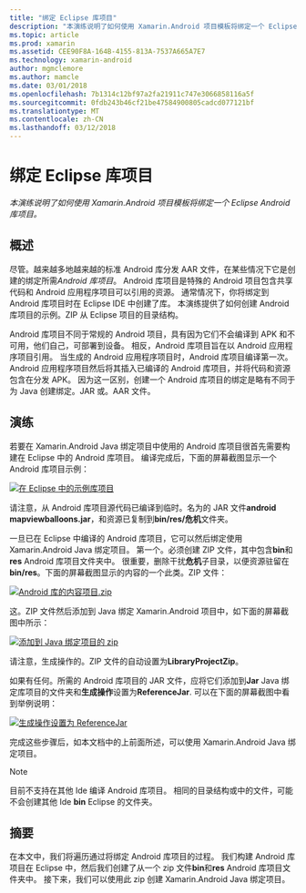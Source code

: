```yaml
---
title: "绑定 Eclipse 库项目"
description: "本演练说明了如何使用 Xamarin.Android 项目模板将绑定一个 Eclipse Android 库项目。"
ms.topic: article
ms.prod: xamarin
ms.assetid: CEE90F8A-164B-4155-813A-7537A665A7E7
ms.technology: xamarin-android
author: mgmclemore
ms.author: mamcle
ms.date: 03/01/2018
ms.openlocfilehash: 7b1314c12bf97a2fa21911c747e3066858116a5f
ms.sourcegitcommit: 0fdb243b46cf21be47584900805cadcd077121bf
ms.translationtype: MT
ms.contentlocale: zh-CN
ms.lasthandoff: 03/12/2018
---
```

# <a name="binding-an-eclipse-library-project"></a>绑定 Eclipse 库项目

_本演练说明了如何使用 Xamarin.Android 项目模板将绑定一个 Eclipse Android 库项目。_


## <a name="overview"></a>概述

尽管。越来越多地越来越的标准 Android 库分发 AAR 文件，在某些情况下它是创建的绑定所需*Android 库项目*。 Android 库项目是特殊的 Android 项目包含共享代码和 Android 应用程序项目可以引用的资源。 通常情况下，你将绑定到 Android 库项目时在 Eclipse IDE 中创建了库。
本演练提供了如何创建 Android 库项目的示例。ZIP 从 Eclipse 项目的目录结构。

Android 库项目不同于常规的 Android 项目，具有因为它们不会编译到 APK 和不可用，他们自己，可部署到设备。 相反，Android 库项目旨在以 Android 应用程序项目引用。 当生成的 Android 应用程序项目时，Android 库项目编译第一次。 Android 应用程序项目然后将其插入已编译的 Android 库项目，并将代码和资源包含在分发 APK。 因为这一区别，创建一个 Android 库项目的绑定是略有不同于为 Java 创建绑定。JAR 或。AAR 文件。



## <a name="walkthrough"></a>演练

若要在 Xamarin.Android Java 绑定项目中使用的 Android 库项目很首先需要构建在 Eclipse 中的 Android 库项目。 编译完成后，下面的屏幕截图显示一个 Android 库项目示例： 

[![在 Eclipse 中的示例库项目](binding-a-library-project-images/build-lib-in-eclipse.png)](binding-a-library-project-images/build-lib-in-eclipse.png#lightbox)

请注意，从 Android 库项目源代码已编译到临时。名为的 JAR 文件**android mapviewballoons.jar**，和资源已复制到**bin/res/危机**文件夹。 

一旦已在 Eclipse 中编译的 Android 库项目，它可以然后绑定使用 Xamarin.Android Java 绑定项目。 第一个。必须创建 ZIP 文件，其中包含**bin**和**res** Android 库项目文件夹中。 很重要，删除干扰**危机**子目录，以便资源驻留在**bin/res**。下面的屏幕截图显示的内容的一个此类。ZIP 文件： 

[![Android 库的内容项目.zip](binding-a-library-project-images/contents-of-zip-file.png)](binding-a-library-project-images/contents-of-zip-file.png#lightbox)

这。ZIP 文件然后添加到 Java 绑定 Xamarin.Android 项目中，如下面的屏幕截图中所示：

[![添加到 Java 绑定项目的 zip](binding-a-library-project-images/zip-in-binding-project.png)](binding-a-library-project-images/zip-in-binding-project.png#lightbox)

请注意，生成操作的。ZIP 文件的自动设置为**LibraryProjectZip**。

如果有任何。所需的 Android 库项目的 JAR 文件，应将它们添加到**Jar** Java 绑定库项目的文件夹和**生成操作**设置为**ReferenceJar**. 可以在下面的屏幕截图中看到举例说明： 

[![生成操作设置为 ReferenceJar](binding-a-library-project-images/set-to-referencejar.png)](binding-a-library-project-images/set-to-referencejar.png#lightbox)

完成这些步骤后，如本文档中的上前面所述，可以使用 Xamarin.Android Java 绑定项目。

> [!NOTE]
> 目前不支持在其他 Ide 编译 Android 库项目。 相同的目录结构或中的文件，可能不会创建其他 Ide **bin** Eclipse 的文件夹。 


## <a name="summary"></a>摘要

在本文中，我们将遍历通过将绑定 Android 库项目的过程。 我们构建 Android 库项目在 Eclipse 中，然后我们创建了从一个 zip 文件**bin**和**res** Android 库项目文件夹中。 接下来，我们可以使用此 zip 创建 Xamarin.Android Java 绑定项目。 

